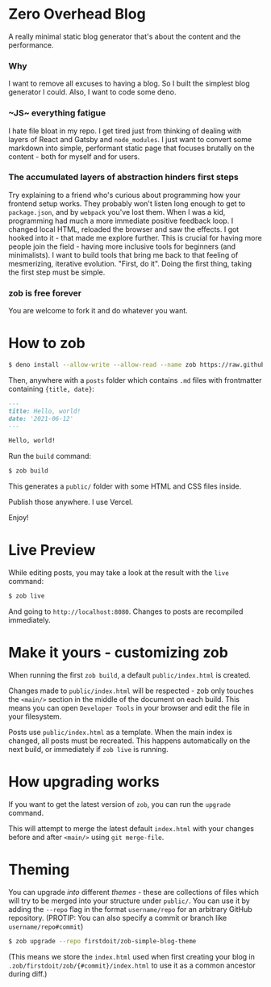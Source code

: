 # Zero Overhead Blog

A really minimal static blog generator that's about the content and the performance. 

### Why

I want to remove all excuses to having a blog. So I built the simplest blog generator I could. Also, I want to code some deno.

### ~JS~ everything fatigue

I hate file bloat in my repo. I get tired just from thinking of dealing with layers of React and Gatsby and `node_modules`. I just want to convert some markdown into simple, performant static page that focuses brutally on the content - both for myself and for users. 

### The accumulated layers of abstraction hinders first steps

Try explaining to a friend who's curious about programming how your frontend setup works. They probably won't listen long enough to get to `package.json`, and by `webpack` you've lost them. 
When I was a kid, programming had much a more immediate positive feedback loop. I changed local HTML, reloaded the browser and saw the effects. I got hooked into it - that made me explore further. This is crucial for having more people join the field - having more inclusive tools for beginners (and minimalists). I want to build tools that bring me back to that feeling of mesmerizing, iterative evolution. "First, do it". Doing the first thing, taking the first step must be simple. 

### zob is free forever

You are welcome to fork it and do whatever you want. 

# How to zob

```sh
$ deno install --allow-write --allow-read --name zob https://raw.githubusercontent.com/firstdoit/zob/master/cli.ts
```

Then, anywhere with a `posts` folder which contains `.md` files with frontmatter containing `{title, date}`:

```md
---
title: Hello, world!
date: '2021-06-12'
---

Hello, world!
```

Run the `build` command:

```sh
$ zob build
```

This generates a `public/` folder with some HTML and CSS files inside.

Publish those anywhere. I use Vercel.

Enjoy!

# Live Preview

While editing posts, you may take a look at the result with the `live` command:

```sh
$ zob live
```

And going to `http://localhost:8080`. Changes to posts are recompiled immediately. 

# Make it yours - customizing zob

When running the first `zob build`, a default `public/index.html` is created. 

Changes made to `public/index.html` will be respected - zob only touches the `<main/>` section in the middle of the document on each build. This means you can open `Developer Tools` in your browser and edit the file in your filesystem.

Posts use `public/index.html` as a template. When the main index is changed, all posts must be recreated. This happens automatically on the next build, or immediately if `zob live` is running.

# How upgrading works

If you want to get the latest version of `zob`, you can run the `upgrade` command.

This will attempt to merge the latest default `index.html` with your changes before and after `<main/>` using `git merge-file`.

# Theming

You can upgrade *into* different *themes* - these are collections of files which will try to be merged into your structure under `public/`. You can use it by adding the `--repo` flag in the format `username/repo` for an arbitrary GitHub repository. (PROTIP: You can also specify a commit or branch like `username/repo#commit`)

```sh
$ zob upgrade --repo firstdoit/zob-simple-blog-theme
```

(This means we store the `index.html` used when first creating your blog in `.zob/firstdoit/zob/{#commit}/index.html` to use it as a common ancestor during diff.)